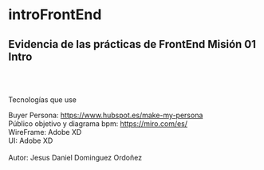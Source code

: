 # introFrontEnd
## Evidencia de las prácticas de FrontEnd Misión 01 Intro 
<br />
<br />

Tecnologías que use  <br />

Buyer Persona: https://www.hubspot.es/make-my-persona  <br />
Público objetivo y diagrama bpm: https://miro.com/es/  <br />
WireFrame: Adobe XD <br />
UI: Adobe XD <br /> <br />
Autor: Jesus Daniel Dominguez Ordoñez <br />
